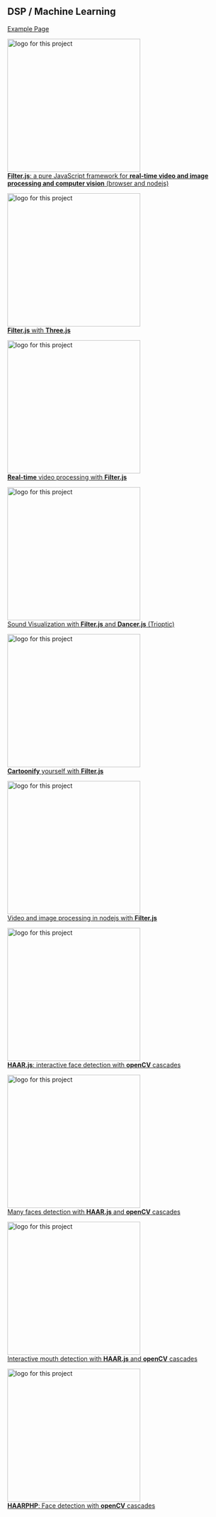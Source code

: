 
<h2 id="mycat_dsp">DSP / Machine Learning</h2> 

[Example Page](https://foo123.github.io/examples/#controller_page_dsp)  
 

<p>
    <a href="https://foo123.github.io/examples/filter/"><img alt="logo for this project" src="https://foo123.github.io/thumbs/filter.jpg" width="300"></a>
    <br>  
    <a href="https://foo123.github.io/examples/filter/"><b>Filter.js</b>: a pure JavaScript framework for <b>real-time video and image processing and computer vision</b> (browser and nodejs)</a>
</p>

<p>
    <a href="https://foo123.github.io/examples/filter-three/"><img alt="logo for this project" src="https://foo123.github.io/thumbs/filter-three.jpg" width="300"></a>
    <br>  
    <a href="https://foo123.github.io/examples/filter-three/"><b>Filter.js</b> with <b>Three.js</b></a>
</p>

<p>
    <a href="https://foo123.github.io/examples/filter-video/"><img alt="logo for this project" src="https://foo123.github.io/thumbs/filter-video.jpg" width="300"></a>
    <br>  
    <a href="https://foo123.github.io/examples/filter-video/"><b>Real-time</b> video processing with <b>Filter.js</b></a>
</p>

<p>
    <a href="https://foo123.github.io/examples/filter-sound/"><img alt="logo for this project" src="https://foo123.github.io/thumbs/filter-sound.jpg" width="300"></a>
    <br>  
    <a href="https://foo123.github.io/examples/filter-sound/">Sound Visualization with <b>Filter.js</b> and <b>Dancer.js</b> (Trioptic)</a>
</p>

<p>
    <a href="https://foo123.github.io/examples/cartoonify-yourself/?webgl=1"><img alt="logo for this project" src="https://foo123.github.io/thumbs/cartoonify.png" width="300"></a>
    <br>  
    <a href="https://foo123.github.io/examples/cartoonify-yourself/?webgl=1"><b>Cartoonify</b> yourself with <b>Filter.js</b></a>
</p>

<p>
    <a href="https://github.com/foo123/FILTER.js/tree/master/examples/node"><img alt="logo for this project" src="https://foo123.github.io/thumbs/filter-node.jpg" width="300"></a>
    <br>  
    <a href="https://github.com/foo123/FILTER.js/tree/master/examples/node">Video and image processing in nodejs with <b>Filter.js</b></a>
</p>

<p>
    <a href="https://foo123.github.io/examples/face-detection/"><img alt="logo for this project" src="https://foo123.github.io/thumbs/haar-face.jpg" width="300"></a>
    <br>  
    <a href="https://foo123.github.io/examples/face-detection/"><b>HAAR.js</b>: interactive face detection with <b>openCV</b> cascades</a>
</p>

<p>
    <a href="https://foo123.github.io/examples/faces-detection/"><img alt="logo for this project" src="https://foo123.github.io/thumbs/haar-faces.jpg" width="300"></a>
    <br>  
    <a href="https://foo123.github.io/examples/faces-detection/">Many faces detection with <b>HAAR.js</b> and <b>openCV</b> cascades</a>
</p>

<p>
    <a href="https://foo123.github.io/examples/mouth-detection/"><img alt="logo for this project" src="https://foo123.github.io/thumbs/haar-mouth.jpg" width="300"></a>
    <br>  
    <a href="https://foo123.github.io/examples/mouth-detection/">Interactive mouth detection with <b>HAAR.js</b> and <b>openCV</b> cascades</a>
</p>

<p>
    <a href="https://github.com/foo123/HAARPHP"><img alt="logo for this project" src="https://foo123.github.io/thumbs/haar-php.jpg" width="300"></a>
    <br>  
    <a href="https://github.com/foo123/HAARPHP"><b>HAARPHP</b>: Face detection with <b>openCV</b> cascades</a>
</p>

